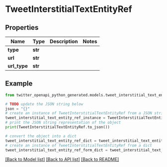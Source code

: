 # TweetInterstitialTextEntityRef


## Properties

Name | Type | Description | Notes
------------ | ------------- | ------------- | -------------
**type** | **str** |  | 
**url** | **str** |  | 
**url_type** | **str** |  | 

## Example

```python
from twitter_openapi_python_generated.models.tweet_interstitial_text_entity_ref import TweetInterstitialTextEntityRef

# TODO update the JSON string below
json = "{}"
# create an instance of TweetInterstitialTextEntityRef from a JSON string
tweet_interstitial_text_entity_ref_instance = TweetInterstitialTextEntityRef.from_json(json)
# print the JSON string representation of the object
print(TweetInterstitialTextEntityRef.to_json())

# convert the object into a dict
tweet_interstitial_text_entity_ref_dict = tweet_interstitial_text_entity_ref_instance.to_dict()
# create an instance of TweetInterstitialTextEntityRef from a dict
tweet_interstitial_text_entity_ref_form_dict = tweet_interstitial_text_entity_ref.from_dict(tweet_interstitial_text_entity_ref_dict)
```
[[Back to Model list]](../README.md#documentation-for-models) [[Back to API list]](../README.md#documentation-for-api-endpoints) [[Back to README]](../README.md)


